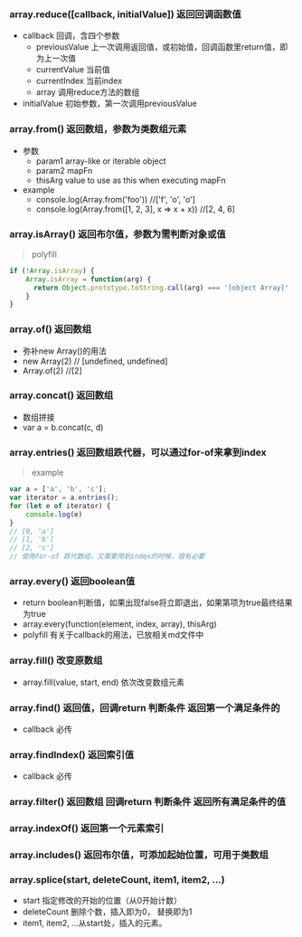 ### array.reduce([callback, initialValue]) 返回回调函数值
+ callback 回调，含四个参数
    + previousValue 上一次调用返回值，或初始值，回调函数里return值，即为上一次值
    + currentValue 当前值
    + currentIndex 当前index
    + array 调用reduce方法的数组
+ initialValue 初始参数，第一次调用previousValue

### array.from() 返回数组，参数为类数组元素 
+ 参数
    + param1 array-like or iterable object
    + param2 mapFn
    + thisArg value to use as this when executing mapFn
+ example
    + console.log(Array.from('foo')) //['f', 'o', 'o']
    + console.log(Array.from([1, 2, 3], x => x + x)) //[2, 4, 6]
### array.isArray() 返回布尔值，参数为需判断对象或值
> polyfill
```javascript
if (!Array.isArray) {
    Array.isArray = function(arg) {
      return Object.prototype.toString.call(arg) === '[object Array]'
    }
}
```
### array.of() 返回数组
+ 弥补new Array()的用法
+ new Array(2) // [undefined, undefined]
+ Array.of(2) //[2]
### array.concat() 返回数组
+ 数组拼接
+ var a = b.concat(c, d)
### array.entries() 返回数组跌代器，可以通过for-of来拿到index
> example
```javascript
var a = ['a', 'b', 'c'];
var iterator = a.entries();
for (let e of iterator) {
    console.log(e)
}
// [0, 'a']
// [1, 'b']
// [2, 'c']
// 使用for-of 跌代数组，又需要用到index的时候，很有必要
```
### array.every() 返回boolean值
+ return boolean判断值，如果出现false将立即退出，如果第项为true最终结果为true
+ array.every(function(element, index, array), thisArg)
+ polyfill 有关于callback的用法，已放相关md文件中
### array.fill() 改变原数组
+ array.fill(value, start, end) 依次改变数组元素
### array.find() 返回值，回调return 判断条件 返回第一个满足条件的
+ callback 必传
### array.findIndex() 返回索引值
+ callback 必传
### array.filter() 返回数组 回调return 判断条件 返回所有满足条件的值
### array.indexOf() 返回第一个元素索引
### array.includes() 返回布尔值，可添加起始位置，可用于类数组
### array.splice(start, deleteCount, item1, item2, ...)
+ start 指定修改的开始的位置（从0开始计数）
+ deleteCount 删除个数，插入即为0， 替换即为1
+ item1, item2, ...从start处，插入的元素。 